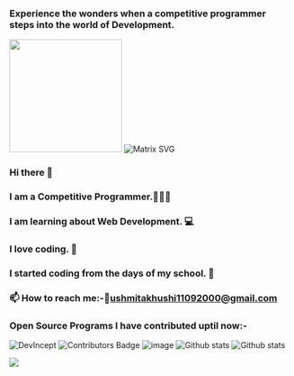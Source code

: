 ### Experience the wonders when a competitive programmer steps into the world of Development.
<img src="https://media.giphy.com/media/du3J3cXyzhj75IOgvA/giphy.gif" width="200" height="200" /></img>
![Matrix SVG](https://raw.githubusercontent.com/rodrigograca31/rodrigograca31/master/matrix.svg)
### Hi there 👋
### I am a Competitive Programmer.👩🏻‍💻
### I am learning about Web Development. 💻
### I love coding. 💖
### I started coding from the days of my school. 🎒
### 📫 How to reach me:-📧ushmitakhushi11092000@gmail.com
### Open Source Programs I have contributed uptil now:-
<img src="https://github.com/Ayush7614/Instatags/blob/master/devincept.gif" alt="DevIncept" /></img>
![Contributors Badge](https://user-images.githubusercontent.com/76655696/128589625-6130dfe5-ac92-4591-a8f6-06419cb944a6.jpeg)
![image](https://user-images.githubusercontent.com/76655696/137631258-260c06b5-57af-4ae2-b4fb-4e4cef5f7063.png)
![Github stats](https://github-readme-stats.vercel.app/api?username=ushmita4&count_private=true&show_icons=true&title_color=333&icon_color=333)
![Github stats](https://github-profile-summary-cards.vercel.app/api/cards/profile-details?username=ushmita4&theme=vue)

<img src="https://komarev.com/ghpvc/?username=ushmita4">
<!--
**ushmita4/ushmita4** is a ✨ _special_ ✨ repository because its `README.md` (this file) appears on your GitHub profile.

Here are some ideas to get you started:

- 🔭 I’m currently working on ...
- 🌱 I’m currently learning ...
- 👯 I’m looking to collaborate on ...
- 🤔 I’m looking for help with ...
- 💬 Ask me about ...
- 📫 How to reach me: ...
- 😄 Pronouns: ...
- ⚡ Fun fact: ...
![Github stats](https://github-readme-stats.vercel.app/api?username=ushmita4&count_private=true&show_icons=true&title_color=333&icon_color=333)
-->
![Github stats](https://github-readme-stats.vercel.app/api?username=ushmita4&count_private=true&show_icons=true&title_color=333&icon_color=333)
